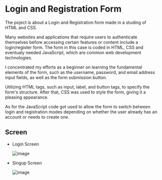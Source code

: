 # Login and Registration Form

The poject is about a Login and Registration form made in a studing of HTML and CSS.

Many websites and applications that require users to authenticate themselves before accessing certain features or content include a login/register form. The form in this case is coded in HTML, CSS and eventualy needed JavaScript, which are common web development technologies.

I concentrated my efforts as a beginner on learning the fundamental elements of the form, such as the username, password, and email address input fields, as well as the form submission button. 

Utilizing HTML tags, such as input, label, and button tags, to specify the form's structure. After that, CSS was used to style the form, giving it a pleasing appearance.

As for the JavaScript code got used to allow the form to switch between login and registration modes depending on whether the user already has an account or needs to create one.

## **Screen**

- Login Screen
  
  ![image](https://github.com/MateusPerpetuo/Login-Register-form/assets/129229556/bc981d14-93c2-4a98-8ac9-e8eb6325da88)

- Singup Screen

  ![image](https://github.com/MateusPerpetuo/Login-Register-form/assets/129229556/acd899fc-1494-497c-8759-3098fe249959)


